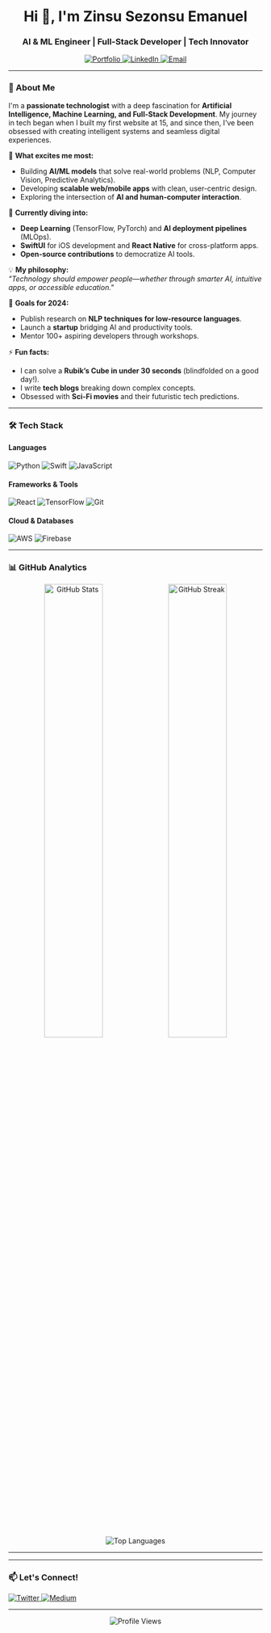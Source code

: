 <h1 align="center">Hi 👋, I'm Zinsu Sezonsu Emanuel</h1>
<h3 align="center">AI & ML Engineer | Full-Stack Developer | Tech Innovator</h3>

<p align="center">
  <a href="https://sezonsu-files.vercel.app/" target="_blank">
    <img src="https://img.shields.io/badge/Portfolio-%23000000.svg?style=for-the-badge&logo=vercel&logoColor=white" alt="Portfolio"/>
  </a>
  <a href="https://www.linkedin.com/in/sezonsu-zinsu-a42549283?utm_source=share&utm_campaign=share_via&utm_content=profile&utm_medium=android_app" target="_blank">
    <img src="https://img.shields.io/badge/LinkedIn-0077B5?style=for-the-badge&logo=linkedin&logoColor=white" alt="LinkedIn"/>
  </a>
  <a href="mailto:zinsusezonsu@gmail.com">
    <img src="https://img.shields.io/badge/Email-D14836?style=for-the-badge&logo=gmail&logoColor=white" alt="Email"/>
  </a>
</p>

---

### 🚀 About Me  

I'm a **passionate technologist** with a deep fascination for **Artificial Intelligence, Machine Learning, and Full-Stack Development**. My journey in tech began when I built my first website at 15, and since then, I’ve been obsessed with creating intelligent systems and seamless digital experiences.  

🔬 **What excites me most:**  
- Building **AI/ML models** that solve real-world problems (NLP, Computer Vision, Predictive Analytics).  
- Developing **scalable web/mobile apps** with clean, user-centric design.  
- Exploring the intersection of **AI and human-computer interaction**.  

🌱 **Currently diving into:**  
- **Deep Learning** (TensorFlow, PyTorch) and **AI deployment pipelines** (MLOps).  
- **SwiftUI** for iOS development and **React Native** for cross-platform apps.  
- **Open-source contributions** to democratize AI tools.  

💡 **My philosophy:**  
*"Technology should empower people—whether through smarter AI, intuitive apps, or accessible education."*  

🎯 **Goals for 2024:**  
- Publish research on **NLP techniques for low-resource languages**.  
- Launch a **startup** bridging AI and productivity tools.  
- Mentor 100+ aspiring developers through workshops.  

⚡ **Fun facts:**  
- I can solve a **Rubik’s Cube in under 30 seconds** (blindfolded on a good day!).  
- I write **tech blogs** breaking down complex concepts.  
- Obsessed with **Sci-Fi movies** and their futuristic tech predictions.  

---

### 🛠️ Tech Stack
#### **Languages**
![Python](https://img.shields.io/badge/Python-3776AB?style=for-the-badge&logo=python&logoColor=white)
![Swift](https://img.shields.io/badge/Swift-FA7343?style=for-the-badge&logo=swift&logoColor=white)
![JavaScript](https://img.shields.io/badge/JavaScript-F7DF1E?style=for-the-badge&logo=javascript&logoColor=black)

#### **Frameworks & Tools**
![React](https://img.shields.io/badge/React-61DAFB?style=for-the-badge&logo=react&logoColor=black)
![TensorFlow](https://img.shields.io/badge/TensorFlow-FF6F00?style=for-the-badge&logo=tensorflow&logoColor=white)
![Git](https://img.shields.io/badge/Git-F05032?style=for-the-badge&logo=git&logoColor=white)

#### **Cloud & Databases**
![AWS](https://img.shields.io/badge/AWS-%23FF9900.svg?style=for-the-badge&logo=amazon-aws&logoColor=white)
![Firebase](https://img.shields.io/badge/Firebase-039BE5?style=for-the-badge&logo=firebase&logoColor=white)

---

### 📊 GitHub Analytics
<p align="center">
  <img src="https://github-readme-stats.vercel.app/api?username=zinsu-moni&show_icons=true&theme=radical&hide_border=true" alt="GitHub Stats" width="48%"/>
  <img src="https://github-readme-streak-stats.herokuapp.com/?user=zinsu-moni&theme=radical&hide_border=true" alt="GitHub Streak" width="48%"/>
</p>

<p align="center">
  <img src="https://github-readme-stats.vercel.app/api/top-langs/?username=zinsu-moni&layout=compact&theme=radical&hide_border=true" alt="Top Languages"/>
</p>

---

<!-- ### 🔥 Featured Projects
1. **[AI-Powered Chatbot](https://github.com/zinsu-moni/ai-chatbot)** - NLP-based conversational agent using TensorFlow.  
2. **[SwiftUI Weather App](https://github.com/zinsu-moni/weather-app)** - Real-time weather forecasts with clean UI.  
3. **[React E-Commerce Site](https://github.com/zinsu-moni/ecommerce-react)** - Full-stack online store with Firebase.   -->

---

### 📫 Let's Connect!
<p align="left">
  <a href="https://twitter.com/yourhandle" target="_blank">
    <img src="https://img.shields.io/badge/Twitter-1DA1F2?style=for-the-badge&logo=twitter&logoColor=white" alt="Twitter"/>
  </a>
  <a href="https://medium.com/@yourusername" target="_blank">
    <img src="https://img.shields.io/badge/Medium-12100E?style=for-the-badge&logo=medium&logoColor=white" alt="Medium"/>
  </a>
</p>

---

<p align="center">
  <img src="https://komarev.com/ghpvc/?username=zinsu-moni&label=Profile%20Views&color=blueviolet&style=flat" alt="Profile Views"/>
</p>